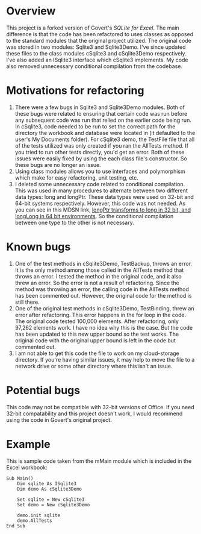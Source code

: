 # Overview
This project is a forked version of Govert's *SQLite for Excel*. The main difference is that the code has been refactored to uses classes as opposed to the standard modules that the original project utilized. The original code was stored in two modules: Sqlite3 and Sqlite3Demo. I've since updated these files to the class modules cSqlite3 and cSqlite3Demo respectively. I've also added an ISqlite3 interface which cSqlite3 implements. My code also removed unnecessary conditional compilation from the codebase.

# Motivations for refactoring

1. There were a few bugs in Sqlite3 and Sqlite3Demo modules. Both of these bugs were related to ensuring that certain code was run before any subsequent code was run that relied on the earlier code being run. In cSqlite3, code needed to be run to set the correct path for the directory the workbook and database were located in (it defaulted to the user's My Documents folder). For cSqlite3 demo, the TestFile file that all of the tests utilized was only created if you ran the AllTests method. If you tried to run other tests directly, you'd get an error. Both of these issues were easily fixed by using the each class file's constructor. So these bugs are no longer an issue. 
2. Using class modules allows you to use interfaces and polymorphism which make for easy refactoring, unit testing, etc.
3. I deleted some unnecessary code related to conditional compilation. This was used in many procedures to alternate between two different data types: long and longPtr. These data types were used on 32-bit and 64-bit systems respectively. However, this code was not needed. As you can see in this MDSN link, [longPtr transforms to long in 32 bit, and longLong in 64 bit environments](https://docs.microsoft.com/en-us/office/vba/language/reference/user-interface-help/longptr-data-type). So the conditional compilation between one type to the other is not necessary.

# Known bugs

1. One of the test methods in cSqlite3Demo, TestBackup, throws an error. It is the only method among those called in the AllTests method that throws an error. I tested the method in the original code, and it also threw an error. So the error is not a result of refactoring. Since the method was throwing an error, the calling code in the AllTests method has been commented out. However, the original code for the method is still there.
2. One of the original test methods in cSqlite3Demo, TestBinding, threw an error after refactoring. This error happens in the for loop in the code. The original code tested 100,000 elements. After refactoring, only 97,262 elements work. I have no idea why this is the case. But the code has been updated to this new upper bound so the test works. The original code with the original upper bound is left in the code but commented out.
3. I am not able to get this code the file to work on my cloud-storage directory. If you're having similar issues, it may help to move the file to a network drive or some other directory where this isn't an issue.

# Potential bugs

This code may not be compatible with 32-bit versions of Office. If you need 32-bit compatability and this project doesn't work, I would recommend using the code in Govert's original project.

# Example

This is sample code taken from the mMain module which is included in the Excel workbook:

    Sub Main()
        Dim sqlite As ISqlite3
        Dim demo As cSqlite3Demo
        
        Set sqlite = New cSqlite3
        Set demo = New cSqlite3Demo
        
        demo.init sqlite
        demo.AllTests
    End Sub
